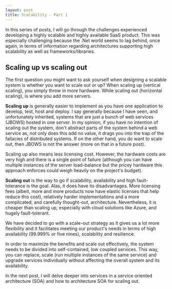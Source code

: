 ```yaml
---
layout: post
title: Scalability - Part 1
---
```


In this series of posts, I will go through the challenges experienced developing a highly scalable and highly available SaaS product. This was especially challenging because the .Net world seems to lag behind, once again, in terms of information regarding architectures supporting high scalability as well as frameworks/libraries.

## Scaling up vs scaling out ##
The first question you might want to ask yourself when designing a scalable system is whether you want to scale out or up? When scaling up (vertical scaling), you simply throw in more hardware. While scaling out (horizontal scaling), is where you add more servers. 

**Scaling up** is generally easier to implement as you have one application to develop, test, host and deploy. I say generally because I have seen, and unfortunately inherited, systems that are just a bunch of web services (JBOWS) hosted in one server. In my opinion, if you have no intention of scaling out the system, don't abstract parts of the system behind a web service as, not only does this add no value, it drags you into the trap of the fallacies of distributed systems. If on the other hand, you do want to scale out, then JBOWS is not the answer (more on that in a future post). 

Scaling up also means less licensing cost. However, the hardware costs are very high and there is a single point of failure (although you can have multiple instances of the server load-balance but the pricey hardware this approach enforces could weigh heavily on the project's budget).

**Scaling out** is the way to go if scalability, availability and high fault-tolerance is the goal. Alas, it does have its disadvantages. More licensing fees (albeit, more and more products now have elastic licenses that help reduce this cost), relatively harder implementations and a more complicated, and carefully thought-out, architecture. Nevertheless, it is cheaper than scaling up, especially with cloud solutions like Azure, and hugely fault-tolerant.

We have decided to go with a scale-out strategy as it gives us a lot more flexibility and it facilitates meeting our product's needs in terms of high availability (99.999% or five nines), scalability and resilience. 

In order to maximize the benefits and scale out effectively, the system needs to be divided into self-contained, low coupled services. This way, you can replace, scale (run multiple instances of the same service) and upgrade services individually without affecting the overall system and its availability.

In the next post, I will delve deeper into services in a service oriented architecture (SOA) and how to architecture SOA for scaling out.
 